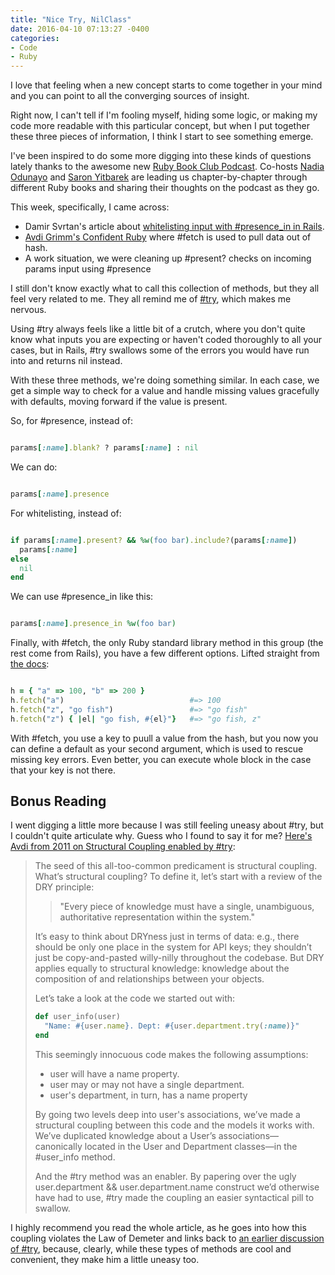 ```yaml
---
title: "Nice Try, NilClass"
date: 2016-04-10 07:13:27 -0400
categories: 
- Code
- Ruby
---
```


I love that feeling when a new concept starts to come together in your mind and you can point to all the converging sources of insight.

Right now, I can't tell if I'm fooling myself, hiding some logic, or making my code more readable with this particular concept, but when I put together these three pieces of information, I think I start to see something emerge.
<!-- more -->

I've been inspired to do some more digging into these kinds of questions lately thanks to the awesome new [Ruby Book Club Podcast](http://rubybookclub.com/). Co-hosts [Nadia Odunayo](http://twitter.com/nodunayo) and [Saron Yitbarek](http://twitter.com/saronyitbarek) are leading us chapter-by-chapter through different Ruby books and sharing their thoughts on the podcast as they go.

This week, specifically, I came across:

 - Damir Svrtan's article about [whitelisting input with #presence_in in Rails](https://infinum.co/the-capsized-eight/articles/whitelisting-with-the-lesser-known-presence-in-method).
 - [Avdi Grimm's Confident Ruby](http://www.confidentruby.com/) where #fetch is used to pull data out of hash.
 - A work situation, we were cleaning up #present? checks on incoming params input using #presence

I still don't know exactly what to call this collection of methods, but they all feel very related to me. They all remind me of [#try](http://apidock.com/rails/v4.2.1/Object/try), which makes me nervous.

Using #try always feels like a little bit of a crutch, where you don't quite know what inputs you are expecting or haven't coded thoroughly to all your cases, but in Rails, #try swallows some of the errors you would have run into and returns nil instead.

With these three methods, we're doing something similar. In each case, we get a simple way to check for a value and handle missing values gracefully with defaults, moving forward if the value is present.

So, for #presence, instead of:

```ruby

params[:name].blank? ? params[:name] : nil

```
We can do:


```ruby

params[:name].presence

```

 For whitelisting, instead of:


```ruby

if params[:name].present? && %w(foo bar).include?(params[:name])
  params[:name]
else
  nil
end

```

We can use #presence_in like this:

```ruby

params[:name].presence_in %w(foo bar)

```

Finally, with #fetch, the only Ruby standard library method in this group (the rest come from Rails), you have a few different options. Lifted straight from [the docs](http://ruby-doc.org/core-2.2.0/Hash.html#method-i-fetch):

```ruby

h = { "a" => 100, "b" => 200 }
h.fetch("a")                            #=> 100
h.fetch("z", "go fish")                 #=> "go fish"
h.fetch("z") { |el| "go fish, #{el}"}   #=> "go fish, z"

```

With #fetch, you use a key to puull a value from the hash, but you now you can define a default as your second argument, which is used to rescue missing key errors. Even better, you can execute whole block in the case that your key is not there.

Bonus Reading
-------------

I went digging a little more because I was still feeling uneasy about #try, but I couldn't quite articulate why. Guess who I found to say it for me? [Here's Avdi from 2011 on Structural Coupling enabled by #try](http://devblog.avdi.org/2011/07/05/demeter-its-not-just-a-good-idea-its-the-law/):

<blockquote>
<p>The seed of this all-too-common predicament is structural coupling. What’s structural coupling? To
define it, let’s start with a review of the DRY principle:</p>

<blockquote>"Every piece of knowledge must have a single, unambiguous, authoritative representation within the system."</blockquote>

<p>It’s easy to think about DRYness just in terms of data: e.g., there should be only one place in the
system for API keys; they shouldn’t just be copy-and-pasted willy-nilly throughout the codebase. But
DRY applies equally to structural knowledge: knowledge about the composition of and relationships
between your objects.</p>

<p>Let’s take a look at the code we started out with:</p>

```ruby
def user_info(user)
  "Name: #{user.name}. Dept: #{user.department.try(:name)}"
end

```

<p>This seemingly innocuous code makes the following assumptions:</p>

<ul>
  <li>user will have a name property.</li>
  <li>user may or may not have a single department.</li>
  <li>user's department, in turn, has a name property</li>
</ul>


<p>By going two levels deep into user's associations, we’ve made a structural coupling between this code and the models it works with. We’ve duplicated knowledge about a User’s associations—canonically located in the User and Department classes—in the #user_info method.</p>

<p>And the #try method was an enabler. By papering over the ugly user.department && user.department.name construct we’d otherwise have had to use, #try made the coupling an easier syntactical pill to swallow.</p>
</blockquote>

I highly recommend you read the whole article, as he goes into how this coupling violates the Law of Demeter and links back to [an earlier discussion of #try](http://devblog.avdi.org/2011/06/28/do-or-do-not-there-is-no-try/), because, clearly, while these types of methods are cool and convenient, they make him a little uneasy too.
